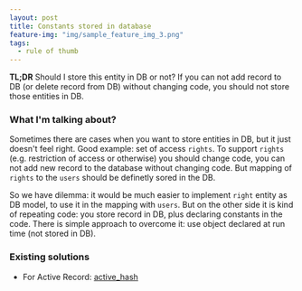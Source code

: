 ```yaml
---
layout: post
title: Constants stored in database
feature-img: "img/sample_feature_img_3.png"
tags:
  - rule of thumb
---
```


**TL;DR** Should I store this entity in DB or not? If you can not add record to DB (or delete record from DB) without changing code, you should not store those entities in DB.

### What I'm talking about?
Sometimes there are cases when you want to store entities in DB, but it just doesn't feel right. Good example: set of access `rights`. To support `rights` (e.g. restriction of access or otherwise) you should change code, you can not add new record to the database without changing code. But mapping of `rights` to the `users` should be definetly sored in the DB.

So we have dilemma: it would be much easier to implement `right` entity as DB model, to use it in the mapping with `users`. But on the other side it is kind of repeating code: you store record in DB, plus declaring constants in the code. There is simple approach to overcome it: use object declared at run time (not stored in DB).

### Existing solutions
 - For Active Record: [active_hash](https://github.com/zilkey/active_hash)


